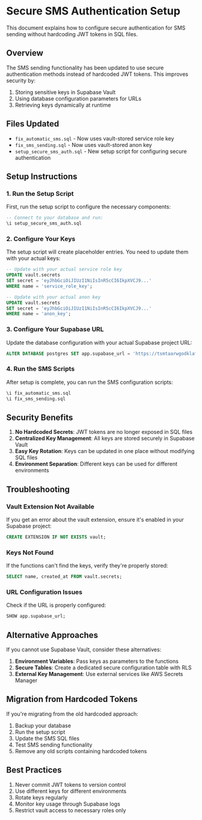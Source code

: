# Secure SMS Authentication Setup

This document explains how to configure secure authentication for SMS sending without hardcoding JWT tokens in SQL files.

## Overview

The SMS sending functionality has been updated to use secure authentication methods instead of hardcoded JWT tokens. This improves security by:

1. Storing sensitive keys in Supabase Vault
2. Using database configuration parameters for URLs
3. Retrieving keys dynamically at runtime

## Files Updated

- `fix_automatic_sms.sql` - Now uses vault-stored service role key
- `fix_sms_sending.sql` - Now uses vault-stored anon key
- `setup_secure_sms_auth.sql` - New setup script for configuring secure authentication

## Setup Instructions

### 1. Run the Setup Script

First, run the setup script to configure the necessary components:

```sql
-- Connect to your database and run:
\i setup_secure_sms_auth.sql
```

### 2. Configure Your Keys

The setup script will create placeholder entries. You need to update them with your actual keys:

```sql
-- Update with your actual service role key
UPDATE vault.secrets 
SET secret = 'eyJhbGciOiJIUzI1NiIsInR5cCI6IkpXVCJ9...' 
WHERE name = 'service_role_key';

-- Update with your actual anon key
UPDATE vault.secrets 
SET secret = 'eyJhbGciOiJIUzI1NiIsInR5cCI6IkpXVCJ9...' 
WHERE name = 'anon_key';
```

### 3. Configure Your Supabase URL

Update the database configuration with your actual Supabase project URL:

```sql
ALTER DATABASE postgres SET app.supabase_url = 'https://tsmtaarwgodklafqlbhm.supabase.co';
```

### 4. Run the SMS Scripts

After setup is complete, you can run the SMS configuration scripts:

```sql
\i fix_automatic_sms.sql
\i fix_sms_sending.sql
```

## Security Benefits

1. **No Hardcoded Secrets**: JWT tokens are no longer exposed in SQL files
2. **Centralized Key Management**: All keys are stored securely in Supabase Vault
3. **Easy Key Rotation**: Keys can be updated in one place without modifying SQL files
4. **Environment Separation**: Different keys can be used for different environments

## Troubleshooting

### Vault Extension Not Available

If you get an error about the vault extension, ensure it's enabled in your Supabase project:

```sql
CREATE EXTENSION IF NOT EXISTS vault;
```

### Keys Not Found

If the functions can't find the keys, verify they're properly stored:

```sql
SELECT name, created_at FROM vault.secrets;
```

### URL Configuration Issues

Check if the URL is properly configured:

```sql
SHOW app.supabase_url;
```

## Alternative Approaches

If you cannot use Supabase Vault, consider these alternatives:

1. **Environment Variables**: Pass keys as parameters to the functions
2. **Secure Tables**: Create a dedicated secure configuration table with RLS
3. **External Key Management**: Use external services like AWS Secrets Manager

## Migration from Hardcoded Tokens

If you're migrating from the old hardcoded approach:

1. Backup your database
2. Run the setup script
3. Update the SMS SQL files
4. Test SMS sending functionality
5. Remove any old scripts containing hardcoded tokens

## Best Practices

1. Never commit JWT tokens to version control
2. Use different keys for different environments
3. Rotate keys regularly
4. Monitor key usage through Supabase logs
5. Restrict vault access to necessary roles only